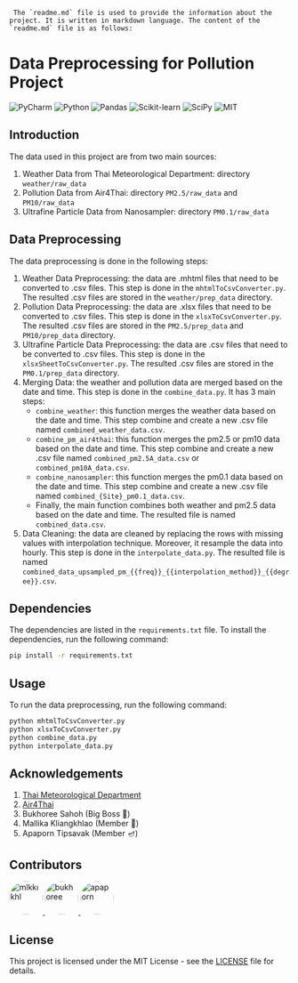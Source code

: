 ```
 The `readme.md` file is used to provide the information about the project. It is written in markdown language. The content of the `readme.md` file is as follows:
```

# Data Preprocessing for Pollution Project

![PyCharm](https://img.shields.io/badge/pycharm-143?style=for-the-badge&logo=pycharm&logoColor=black&color=black&labelColor=green)
![Python](https://img.shields.io/badge/python-3670A0?style=for-the-badge&logo=python&logoColor=ffdd54)
![Pandas](https://img.shields.io/badge/pandas-150458?style=for-the-badge&logo=pandas&logoColor=white)
![Scikit-learn](https://img.shields.io/badge/scikit-learn-013243?style=for-the-badge&logo=scikit-learn&logoColor=white)
![SciPy](https://img.shields.io/badge/SciPy-%230C55A5.svg?style=for-the-badge&logo=scipy&logoColor=%white)
![MIT](https://img.shields.io/badge/license-MIT-013243?style=for-the-badge&logo=license&logoColor=white)

## Introduction

The data used in this project are from two main sources:

1. Weather Data from Thai Meteorological Department: directory `weather/raw_data`
2. Pollution Data from Air4Thai: directory `PM2.5/raw_data` and `PM10/raw_data`
3. Ultrafine Particle Data from Nanosampler: directory `PM0.1/raw_data`

## Data Preprocessing

The data preprocessing is done in the following steps:

1. Weather Data Preprocessing: the data are .mhtml files that need to be converted to .csv files. This step is done in
   the `mhtmlToCsvConverter.py`. The resulted .csv files are stored in the `weather/prep_data` directory.
2. Pollution Data Preprocessing: the data are .xlsx files that need to be converted to .csv files. This step is done in
   the `xlsxToCsvConverter.py`. The resulted .csv files are stored in the `PM2.5/prep_data` and `PM10/prep_data` directory.
3. Ultrafine Particle Data Preprocessing: the data are .csv files that need to be converted to .csv files. This step is
   done in the `xlsxSheetToCsvConverter.py`. The resulted .csv files are stored in the `PM0.1/prep_data` directory.
4. Merging Data: the weather and pollution data are merged based on the date and time. This step is done in
   the `combine_data.py`. It has 3 main steps:
    - `combine_weather`: this function merges the weather data based on the date and time. This step combine and create
      a new .csv file named `combined_weather_data.csv`.
    - `combine_pm_air4thai`: this function merges the pm2.5 or pm10 data based on the date and time. This step combine and
      create a new .csv file named `combined_pm2.5A_data.csv` or `combined_pm10A_data.csv`.
    - `combine_nanosampler`: this function merges the pm0.1 data based on the date and time. This step combine and
      create a new .csv file named `combined_{Site}_pm0.1_data.csv`.
    - Finally, the main function combines both weather and pm2.5 data based on the date and time. The resulted file is
      named `combined_data.csv`.
5. Data Cleaning: the data are cleaned by replacing the rows with missing values with interpolation technique. Moreover,
   it resample the data into hourly. This step is done in the `interpolate_data.py`. The resulted file is
   named `combined_data_upsampled_pm_{{freq}}_{{interpolation_method}}_{{degree}}.csv`.

## Dependencies

The dependencies are listed in the `requirements.txt` file. To install the dependencies, run the following command:

```bash
pip install -r requirements.txt
```

## Usage

To run the data preprocessing, run the following command:

```bash
python mhtmlToCsvConverter.py
python xlsxToCsvConverter.py
python combine_data.py
python interpolate_data.py
```

## Acknowledgements

1. [Thai Meteorological Department](https://www.tmd.go.th/)
2. [Air4Thai](https://air4thai.pcd.go.th/)
3. Bukhoree Sahoh (Big Boss 🥦)
4. Mallika Kliangkhlao (Member 🌼)
5. Apaporn Tipsavak (Member 🪔)

## Contributors

<a href="https://github.com/mlkklkhl">
  <img src="https://github.com/mlkklkhl.png" alt="mlkklkhl" width="60" height="60" style="border-radius: 50%;">
</a>
<a href="https://github.com/bukhoree">
  <img src="https://github.com/bukhoree.png" alt="bukhoree" width="60" height="60" style="border-radius: 50%;">
</a>
<a href="https://github.com/Oilly687">
  <img src="https://github.com/Oilly687.png" alt="apaporn" width="60" height="60" style="border-radius: 50%;">
</a>

## License

This project is licensed under the MIT License - see the [LICENSE](LICENSE) file for details.
